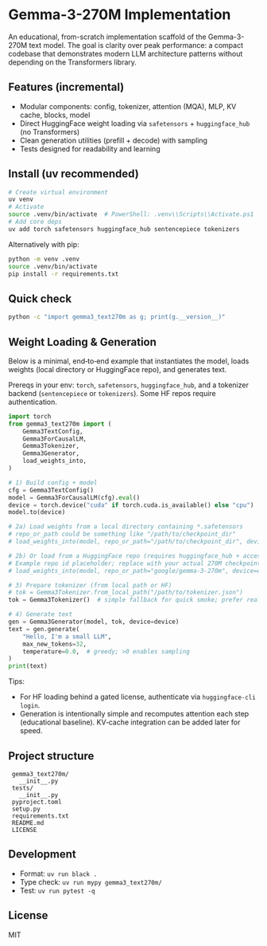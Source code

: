# Gemma-3-270M Implementation

An educational, from-scratch implementation scaffold of the Gemma-3-270M text model.
The goal is clarity over peak performance: a compact codebase that demonstrates
modern LLM architecture patterns without depending on the Transformers library.

## Features (incremental)
- Modular components: config, tokenizer, attention (MQA), MLP, KV cache, blocks, model
- Direct HuggingFace weight loading via `safetensors` + `huggingface_hub` (no Transformers)
- Clean generation utilities (prefill + decode) with sampling
- Tests designed for readability and learning

## Install (uv recommended)
```bash
# Create virtual environment
uv venv
# Activate
source .venv/bin/activate  # PowerShell: .venv\\Scripts\\Activate.ps1
# Add core deps
uv add torch safetensors huggingface_hub sentencepiece tokenizers
```

Alternatively with pip:
```bash
python -m venv .venv
source .venv/bin/activate
pip install -r requirements.txt
```

## Quick check
```bash
python -c "import gemma3_text270m as g; print(g.__version__)"
```

## Weight Loading & Generation

Below is a minimal, end‑to‑end example that instantiates the model, loads
weights (local directory or HuggingFace repo), and generates text.

Prereqs in your env: `torch`, `safetensors`, `huggingface_hub`, and a tokenizer
backend (`sentencepiece` or `tokenizers`). Some HF repos require authentication.

```python
import torch
from gemma3_text270m import (
    Gemma3TextConfig,
    Gemma3ForCausalLM,
    Gemma3Tokenizer,
    Gemma3Generator,
    load_weights_into,
)

# 1) Build config + model
cfg = Gemma3TextConfig()
model = Gemma3ForCausalLM(cfg).eval()
device = torch.device("cuda" if torch.cuda.is_available() else "cpu")
model.to(device)

# 2a) Load weights from a local directory containing *.safetensors
# repo_or_path could be something like "/path/to/checkpoint_dir"
# load_weights_into(model, repo_or_path="/path/to/checkpoint_dir", device=device)

# 2b) Or load from a HuggingFace repo (requires huggingface_hub + access)
# Example repo id placeholder; replace with your actual 270M checkpoint repo
# load_weights_into(model, repo_or_path="google/gemma-3-270m", device=device)

# 3) Prepare tokenizer (from local path or HF)
# tok = Gemma3Tokenizer.from_local_path("/path/to/tokenizer.json")
tok = Gemma3Tokenizer()  # simple fallback for quick smoke; prefer real tokenizer

# 4) Generate text
gen = Gemma3Generator(model, tok, device=device)
text = gen.generate(
    "Hello, I'm a small LLM",
    max_new_tokens=32,
    temperature=0.0,  # greedy; >0 enables sampling
)
print(text)
```

Tips:
- For HF loading behind a gated license, authenticate via `huggingface-cli login`.
- Generation is intentionally simple and recomputes attention each step (educational baseline). KV‑cache integration can be added later for speed.

## Project structure
```
 gemma3_text270m/
   __init__.py
 tests/
   __init__.py
 pyproject.toml
 setup.py
 requirements.txt
 README.md
 LICENSE
```

## Development
- Format: `uv run black .`
- Type check: `uv run mypy gemma3_text270m/`
- Test: `uv run pytest -q`

## License
MIT

